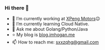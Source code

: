 ### Hi there 👋

<!--
**qihonggang/qihonggang** is a ✨ _special_ ✨ repository because its `README.md` (this file) appears on your GitHub profile.
Here are some ideas to get you started: 

- 🔭 I’m currently working on ...
- 🌱 I’m currently learning ...
- 👯 I’m looking to collaborate on ...
- 🤔 I’m looking for help with ...
- 💬 Ask me about ...
- 📫 How to reach me: ...
- 😄 Pronouns: ...
- ⚡ Fun fact: ...
- #START_SECTION:waka# #END_SECTION:waka#
-->

- 🔭 I’m currently working at [XPeng Motors](https://www.xiaopeng.com/)😉
- 🌱 I’m currently learning Cloud Native.
- 💬 Ask me about Golang/Python/Java
- :star: My blog is [blog.imhogan.me](http://blog.imhogan.me)
- 📫 How to reach me: sxxzqhg@gmail.com
